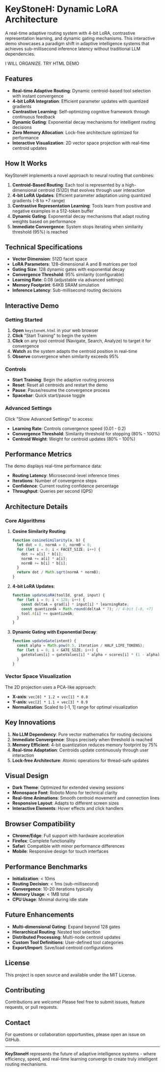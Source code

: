 # KeyStoneH: Dynamic LoRA Architecture

A real-time adaptive routing system with 4-bit LoRA, contrastive representation learning, and dynamic gating mechanisms. This interactive demo showcases a paradigm shift in adaptive intelligence systems that achieves sub-millisecond inference latency without traditional LLM dependencies.

I WILL ORGANIZE. TRY HTML DEMO

## Features

- **Real-time Adaptive Routing**: Dynamic centroid-based tool selection with instant convergence
- **4-bit LoRA Integration**: Efficient parameter updates with quantized gradients
- **Contrastive Learning**: Self-optimizing cognitive framework through continuous feedback
- **Dynamic Gating**: Exponential decay mechanisms for intelligent routing decisions
- **Zero Memory Allocation**: Lock-free architecture optimized for performance
- **Interactive Visualization**: 2D vector space projection with real-time centroid updates

## How It Works

KeyStoneH implements a novel approach to neural routing that combines:

1. **Centroid-Based Routing**: Each tool is represented by a high-dimensional centroid (512D) that evolves through user interaction
2. **4-bit LoRA Updates**: Efficient parameter adaptation using quantized gradients (-8 to +7 range)
3. **Contrastive Representation Learning**: Tools learn from positive and negative examples in a 512-token buffer
4. **Dynamic Gating**: Exponential decay mechanisms that adapt routing weights based on performance
5. **Immediate Convergence**: System stops iterating when similarity threshold (95%) is reached

## Technical Specifications

- **Vector Dimension**: 512D facet space
- **LoRA Parameters**: 128-dimensional A and B matrices per tool
- **Gating Size**: 128 dynamic gates with exponential decay
- **Convergence Threshold**: 95% similarity (configurable)
- **Learning Rate**: 0.08 (adjustable via advanced settings)
- **Memory Footprint**: 64KB SRAM simulation
- **Inference Latency**: Sub-millisecond routing decisions

## Interactive Demo

### Getting Started

1. **Open** `keystoneH.html` in your web browser
2. **Click** "Start Training" to begin the system
3. **Click** on any tool centroid (Navigate, Search, Analyze) to target it for convergence
4. **Watch** as the system adapts the centroid position in real-time
5. **Observe** convergence when similarity exceeds 95%

### Controls

- **Start Training**: Begin the adaptive routing process
- **Reset**: Reset all centroids and restart the demo
- **Pause**: Pause/resume the convergence process
- **Spacebar**: Quick start/pause toggle

### Advanced Settings

Click "Show Advanced Settings" to access:

- **Learning Rate**: Controls convergence speed (0.01 - 0.2)
- **Convergence Threshold**: Similarity threshold for stopping (80% - 100%)
- **Centroid Weight**: Weight for centroid updates (80% - 100%)

## Performance Metrics

The demo displays real-time performance data:

- **Routing Latency**: Microsecond-level inference times
- **Iterations**: Number of convergence steps
- **Confidence**: Current routing confidence percentage
- **Throughput**: Queries per second (QPS)

## Architecture Details

### Core Algorithms

1. **Cosine Similarity Routing**:
   ```javascript
   function cosineSimilarity(a, b) {
     let dot = 0, normA = 0, normB = 0;
     for (let i = 0; i < FACET_SIZE; i++) {
       dot += a[i] * b[i];
       normA += a[i] * a[i];
       normB += b[i] * b[i];
     }
     return dot / Math.sqrt(normA * normB);
   }
   ```

2. **4-bit LoRA Updates**:
   ```javascript
   function updateLoRA(toolId, grad, input) {
     for (let i = 0; i < 128; i++) {
       const deltaA = grad[i] * input[i] * learningRate;
       const quantizedA = Math.round(deltaA * 7); // 4-bit [-8, +7]
       tool.A[i] += quantizedA;
     }
   }
   ```

3. **Dynamic Gating with Exponential Decay**:
   ```javascript
   function updateGate(intent) {
     const alpha = Math.pow(0.5, iteration / HALF_LIFE_TOKENS);
     for (let i = 0; i < GATE_SIZE; i++) {
       gateValues[i] = gateValues[i] * alpha + scores[i] * (1 - alpha);
     }
   }
   ```

### Vector Space Visualization

The 2D projection uses a PCA-like approach:
- **X-axis**: `vec[0] * 1.2 + vec[1] * 0.8`
- **Y-axis**: `vec[2] * 1.1 + vec[3] * 0.9`
- **Normalization**: Scaled to [-1, 1] range for optimal visualization

## Key Innovations

1. **No LLM Dependency**: Pure vector mathematics for routing decisions
2. **Immediate Convergence**: Stops precisely when threshold is reached
3. **Memory Efficient**: 4-bit quantization reduces memory footprint by 75%
4. **Real-time Adaptation**: Centroids update continuously through user interaction
5. **Lock-free Architecture**: Atomic operations for thread-safe updates

## Visual Design

- **Dark Theme**: Optimized for extended viewing sessions
- **Monospace Font**: Roboto Mono for technical clarity
- **Real-time Animations**: Smooth centroid movement and connection lines
- **Responsive Layout**: Adapts to different screen sizes
- **Interactive Elements**: Hover effects and click handlers

## Browser Compatibility

- **Chrome/Edge**: Full support with hardware acceleration
- **Firefox**: Complete functionality
- **Safari**: Compatible with minor performance differences
- **Mobile**: Responsive design for touch interfaces

## Performance Benchmarks

- **Initialization**: < 10ms
- **Routing Decision**: < 1ms (sub-millisecond)
- **Convergence**: 10-20 iterations typically
- **Memory Usage**: < 1MB total
- **CPU Usage**: Minimal during idle state

## Future Enhancements

- **Multi-dimensional Gating**: Expand beyond 128 gates
- **Hierarchical Routing**: Nested tool selection
- **Distributed Processing**: Multi-node centroid updates
- **Custom Tool Definitions**: User-defined tool categories
- **Export/Import**: Save/load centroid configurations

## License

This project is open source and available under the MIT License.

## Contributing

Contributions are welcome! Please feel free to submit issues, feature requests, or pull requests.

## Contact

For questions or collaboration opportunities, please open an issue on GitHub.

---

**KeyStoneH** represents the future of adaptive intelligence systems - where efficiency, speed, and real-time learning converge to create truly intelligent routing mechanisms.
